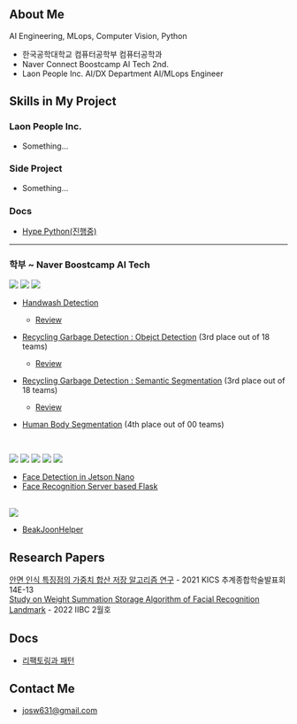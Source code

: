 ## About Me

AI Engineering, MLops, Computer Vision, Python  

- 한국공학대학교 컴퓨터공학부 컴퓨터공학과
- Naver Connect Boostcamp AI Tech 2nd.
- Laon People Inc. AI/DX Department AI/MLops Engineer

## Skills in My Project

### Laon People Inc.
- Something...

### Side Project
- Something...

### Docs
- [Hype Python(진행중)](https://amusing-mile-839.notion.site/Hype-Python-063c26d5069143f48321e6c79c079288)  


---  

### 학부 ~ Naver Boostcamp AI Tech

<img src="https://img.shields.io/badge/Python-3776AB?style=flat-square&logo=Python&logoColor=white"/> <img src="https://img.shields.io/badge/Pytorch-EE4C2C?style=flat-square&logo=Pytorch&logoColor=white"/> <img src="https://img.shields.io/badge/OpenCV-5C3EE8?style=flat-square&logo=OpenCV&logoColor=white"/>

- [Handwash Detection](https://github.com/boostcampaitech2/final-project-level3-cv-04)
	- [Review](https://ukcastle.github.io/ai/bc/2022/01/22/final_main/)
	
- [Recycling Garbage Detection : Obejct Detection](https://github.com/boostcampaitech2/object-detection-level2-cv-04) (3rd place out of 18 teams)   
	- [Review](https://ukcastle.github.io/ai/bc/2021/12/14/objdet_main/) 

- [Recycling Garbage Detection : Semantic Segmentation](https://github.com/boostcampaitech2/semantic-segmentation-level2-cv-04) (3rd place out of 18 teams)  
	- [Review](https://ukcastle.github.io/ai/bc/2021/12/14/semantic_seg_main/)
	
- [Human Body Segmentation](https://github.com/potato-farm/alchera-ai-challenge) (4th place out of 00 teams)  
<br>

<img src="https://img.shields.io/badge/Python-3776AB?style=flat-square&logo=Python&logoColor=white"/> <img src="https://img.shields.io/badge/Linux-FCC624?style=flat-square&logo=Linux&logoColor=white"/> <img src="https://img.shields.io/badge/GUI-41CD52?style=flat-square&logo=Qt&logoColor=white"/> <img src="https://img.shields.io/badge/Flask-000000?style=flat-square&logo=Flask&logoColor=white"/> <img src="https://img.shields.io/badge/MySQL-4479A1?style=flat-square&logo=MySQL&logoColor=white"/>    

- [Face Detection in Jetson Nano](https://github.com/ukcastle/frames-client)  
- [Face Recognition Server based Flask](https://github.com/ukcastle/frames-classification-server)   

<br>

<img src="https://img.shields.io/badge/Python-3776AB?style=flat-square&logo=Python&logoColor=white"/>  

- [BeakJoonHelper](https://github.com/ukcastle/BaekJoonHelper)  


## Research Papers

[안면 인식 특징점의 가중치 합산 저장 알고리즘 연구](https://www.dbpia.co.kr/Journal/articleDetail?nodeId=NODE11023001) - 2021 KICS 추계종합학술발표회 14E-13  
[Study on Weight Summation Storage Algorithm of Facial Recognition Landmark](https://www.earticle.net/Article/A408816) - 2022 IIBC 2월호  

## Docs

- [리팩토링과 패턴](https://ukcastle.github.io/refactoring/2021/04/08/RF-Ch2-3/)  
  
## Contact Me

- josw631@gmail.com
